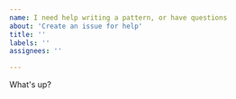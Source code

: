 ```yaml
---
name: I need help writing a pattern, or have questions
about: 'Create an issue for help'
title: ''
labels: ''
assignees: ''

---
```


What's up?
